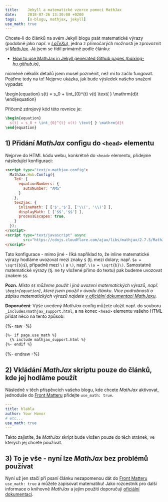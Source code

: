 ```yaml
---
title:    Jekyll a matematické vzorce pomocí MathJax
date:     2018-07-26 13:30:00 +0200
tags:     [o-blogu, mathjax, jekyll]
use_math: true
---
```

Chcete-li do článků na svém Jekyll blogu psát matematické výrazy
(podobně jako např. v [_LaTeXu_][1]), jedna z přímočarých možností
je zprovoznit si [_MathJax_][2]. Já jsem se řídil primárně podle článku:

- [How to use MathJax in Jekyll generated Github pages _(haixing-hu.github.io)_][3],

nicméně několik detailů jsem musel pozměnit, než mi to začlo fungovat.
Pojďme tedy na to! Nejprve ukázka, jak bude výsledek našeho snažení vypadat:

\begin{equation}
  s(t) = s_0 + \int_{0}^{t} v(t) \text{ } \mathrm{d}t
\end{equation}

Přičemž zdrojový kód této rovnice je:

```tex
\begin{equation}
  s(t) = s_0 + \int_{0}^{t} v(t) \text{ } \mathrm{d}t
\end{equation}
```

## 1) Přidání _MathJax_ configu do `<head>` elementu

Nejprve do HTML kódu webu, konkrétně do `<head>` elementu, přidejme
následující konfiguraci:

```html
<script type="text/x-mathjax-config">
  MathJax.Hub.Config({
    TeX: {
      equationNumbers: {
        autoNumber: "AMS"
      }
    },
    tex2jax: {
      inlineMath: [ ['$','$'], ['\\(', '\\)'] ],
      displayMath: [ ['$$','$$'] ],
      processEscapes: true,
    }
  });
</script>
<script type="text/javascript" async
        src="https://cdnjs.cloudflare.com/ajax/libs/mathjax/2.7.5/MathJax.js?config=TeX-MML-AM_CHTML">
</script>
```

Tato konfigurace - mimo jiné - říká například to, že inline matematické výrazy
hodláme uvozovat mezi znaky `$` (tj. mezi dolary; např. `$a = \sqrt{b}$`), případně
mezi `\(` a `\)`, např. `\(a = \sqrt{b}\)`. Samostatné matematické výrazy
(tj. ne ty vložené přímo do textu) pak budeme uvozovat znakem `$$`.

__Pozn.__ _Místo `$$` můžeme použít i jiná uvození matematických výrazů, např. `\begin{equation}`,
které jsem použil v úvodu článku. Více podrobností o zápisu matematických výrazů najdete
[v oficiální dokumentaci MathJaxu][4]._

__Doporučení__: Výše uvedený _MathJax_ config můžete uložit např.
do souboru `_includes/mathjax_support.html`, a na konec `<head>` elementu
vašeho HTML přidat něco na tento způsob:

{%- raw -%}
```html
{%- if page.use_math %}
  {% include mathjax_support.html %}
{%- endif %}
```
{%- endraw -%}

## 2) Vkládání _MathJax_ skriptu pouze do článků, kde jej hodláme použít

Následně v těch příspěvcích vašeho blogu, kde chcete _MathJax_ aktivovat,
jednoduše do [Front Matteru][5] přidejte `use_math: true`.

```yaml
---
title: blabla
author: Your Honor
# etc...
use_math: true
---
```

Takto zajistíte, že _MathJax_ skript bude vložen pouze do těch stránek,
ve kterých jej chcete používat.

## 3) To je vše - nyní lze _MathJax_ bez problémů používat

Nyní už jen stačí při psaní článku nezapomenou dát do [Front Matteru][5]
`use_math: true` a můžete zapisovat matematiku! Jako rozcestník pro další
informace o knihovně _MathJax_ a jejím použití doporučuji [oficiální dokumentaci][6].

[1]: https://cs.wikipedia.org/wiki/LaTeX
[2]: https://www.mathjax.org/
[3]: http://haixing-hu.github.io/programming/2013/09/20/how-to-use-mathjax-in-jekyll-generated-github-pages/
[4]: https://docs.mathjax.org/en/latest/start.html#tex-and-latex-input
[5]: https://jekyllrb.com/docs/frontmatter/
[6]: https://docs.mathjax.org/en/latest/index.html

